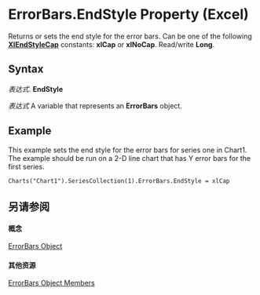 
# ErrorBars.EndStyle Property (Excel)

Returns or sets the end style for the error bars. Can be one of the following  **[XlEndStyleCap](ad512f22-a2f5-9334-b724-ea1185394c20.md)** constants: **xlCap** or **xlNoCap**. Read/write **Long**.


## Syntax

 _表达式_. **EndStyle**

 _表达式_ A variable that represents an **ErrorBars** object.


## Example

This example sets the end style for the error bars for series one in Chart1. The example should be run on a 2-D line chart that has Y error bars for the first series.


```
Charts("Chart1").SeriesCollection(1).ErrorBars.EndStyle = xlCap
```


## 另请参阅


#### 概念


[ErrorBars Object](646de974-bf6f-99c8-20dd-9ca514b7a304.md)
#### 其他资源


[ErrorBars Object Members](http://msdn.microsoft.com/library/f8eaf7ef-73b2-60ec-3661-2fbdd3e89c26%28Office.15%29.aspx)